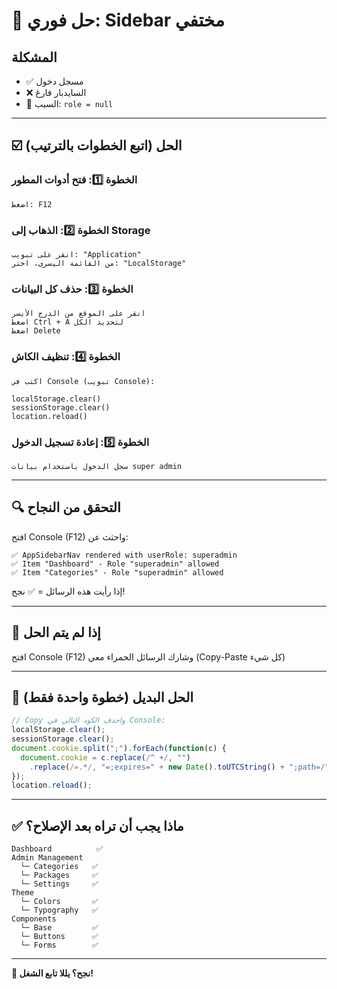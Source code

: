 # 🚨 حل فوري: Sidebar مختفي

## المشكلة
- ✅ مسجل دخول
- ❌ السايدبار فارغ
- 🔴 السبب: `role = null`

---

## ☑️ الحل (اتبع الخطوات بالترتيب)

### الخطوة 1️⃣: فتح أدوات المطور
```
اضغط: F12
```

### الخطوة 2️⃣: الذهاب إلى Storage
```
انقر على تبويب: "Application"
من القائمة اليسرى، اختر: "LocalStorage"
```

### الخطوة 3️⃣: حذف كل البيانات
```
انقر على الموقع من الدرج الأيسر
اضغط Ctrl + A لتحديد الكل
اضغط Delete
```

### الخطوة 4️⃣: تنظيف الكاش
```
اكتب في Console (تبويب Console):

localStorage.clear()
sessionStorage.clear()
location.reload()
```

### الخطوة 5️⃣: إعادة تسجيل الدخول
```
سجل الدخول باستخدام بيانات super admin
```

---

## 🔍 التحقق من النجاح

افتح Console (F12) واحثث عن:
```
✅ AppSidebarNav rendered with userRole: superadmin
✅ Item "Dashboard" - Role "superadmin" allowed
✅ Item "Categories" - Role "superadmin" allowed
```

إذا رأيت هذه الرسائل = ✅ نجح!

---

## 🐛 إذا لم يتم الحل

افتح Console (F12) وشارك الرسائل الحمراء معي (Copy-Paste كل شيء)

---

## 🔧 الحل البديل (خطوة واحدة فقط)

```javascript
// Copy واحذف الكود التالي في Console:
localStorage.clear();
sessionStorage.clear();
document.cookie.split(";").forEach(function(c) { 
  document.cookie = c.replace(/^ +/, "")
    .replace(/=.*/, "=;expires=" + new Date().toUTCString() + ";path=/"); 
});
location.reload();
```

---

## ✅ ماذا يجب أن تراه بعد الإصلاح؟

```
Dashboard          ✅
Admin Management
  └─ Categories   ✅
  └─ Packages     ✅
  └─ Settings     ✅
Theme
  └─ Colors       ✅
  └─ Typography   ✅
Components
  └─ Base         ✅
  └─ Buttons      ✅
  └─ Forms        ✅
```

---

**🎉 نجح؟ يللا تابع الشغل!**